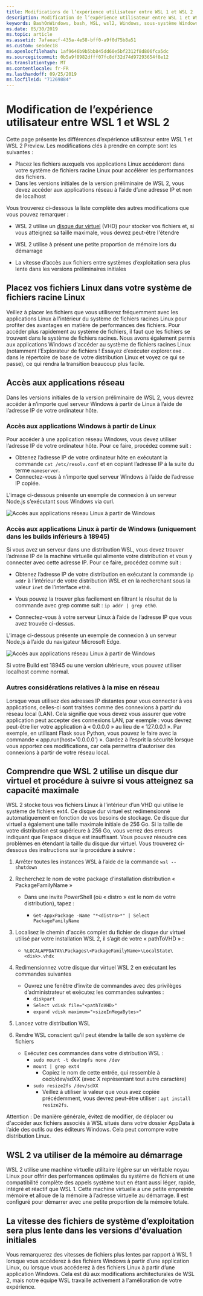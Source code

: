 ```yaml
---
title: Modifications de l’expérience utilisateur entre WSL 1 et WSL 2
description: Modification de l’expérience utilisateur entre WSL 1 et WSL 2
keywords: BashOnWindows, bash, WSL, wsl2, Windows, sous-système Windows pour Linux, windowssubsystem, Ubuntu, Debian, SUSE, Windows 10
ms.date: 05/30/2019
ms.topic: article
ms.assetid: 7afaeacf-435a-4e58-bff0-a9f0d75b8a51
ms.custom: seodec18
ms.openlocfilehash: 1af9646b9b5bb845dd60e5bf2312f8d806fca5dc
ms.sourcegitcommit: 0b5a9f8982dfff07fc8df32d74d97293654f8e12
ms.translationtype: MT
ms.contentlocale: fr-FR
ms.lasthandoff: 09/25/2019
ms.locfileid: "71269884"
---
```

# <a name="user-experience-changes-between-wsl-1-and-wsl-2"></a>Modification de l’expérience utilisateur entre WSL 1 et WSL 2

Cette page présente les différences d’expérience utilisateur entre WSL 1 et WSL 2 Preview. Les modifications clés à prendre en compte sont les suivantes :

- Placez les fichiers auxquels vos applications Linux accéderont dans votre système de fichiers racine Linux pour accélérer les performances des fichiers.
- Dans les versions initiales de la version préliminaire de WSL 2, vous devez accéder aux applications réseau à l’aide d’une adresse IP et non de localhost

Vous trouverez ci-dessous la liste complète des autres modifications que vous pouvez remarquer :


- WSL 2 utilise un [disque dur virtuel](https://en.wikipedia.org/wiki/VHD_(file_format)) (VHD) pour stocker vos fichiers et, si vous atteignez sa taille maximale, vous devrez peut-être l'étendre 

- WSL 2 utilise à présent une petite proportion de mémoire lors du démarrage
- La vitesse d’accès aux fichiers entre systèmes d’exploitation sera plus lente dans les versions préliminaires initiales

## <a name="place-your-linux-files-in-your-linux-root-file-system"></a>Placez vos fichiers Linux dans votre système de fichiers racine Linux
Veillez à placer les fichiers que vous utiliserez fréquemment avec les applications Linux à l'intérieur du système de fichiers racines Linux pour profiter des avantages en matière de performances des fichiers. Pour accéder plus rapidement au système de fichiers, il faut que les fichiers se trouvent dans le système de fichiers racines. Nous avons également permis aux applications Windows d'accéder au système de fichiers racines Linux (notamment l’Explorateur de fichiers ! Essayez d’exécuter explorer.exe . dans le répertoire de base de votre distribution Linux et voyez ce qui se passe), ce qui rendra la transition beaucoup plus facile.

## <a name="accessing-network-applications"></a>Accès aux applications réseau
Dans les versions initiales de la version préliminaire de WSL 2, vous devrez accéder à n’importe quel serveur Windows à partir de Linux à l’aide de l’adresse IP de votre ordinateur hôte.

### <a name="accessing-windows-applications-from-linux"></a>Accès aux applications Windows à partir de Linux
Pour accéder à une application réseau Windows, vous devez utiliser l’adresse IP de votre ordinateur hôte. Pour ce faire, procédez comme suit :

- Obtenez l’adresse IP de votre ordinateur hôte en exécutant la commande `cat /etc/resolv.conf` et en copiant l’adresse IP à la suite du terme `nameserver`. 
- Connectez-vous à n’importe quel serveur Windows à l’aide de l’adresse IP copiée.


L’image ci-dessous présente un exemple de connexion à un serveur Node.js s’exécutant sous Windows via curl.


![Accès aux applications réseau Linux à partir de Windows](media/wsl2-network-l2w.png)

### <a name="accessing-linux-applications-from-windows-only-in-builds-lower-than-18945"></a>Accès aux applications Linux à partir de Windows (uniquement dans les builds inférieurs à 18945)
Si vous avez un serveur dans une distribution WSL, vous devez trouver l’adresse IP de la machine virtuelle qui alimente votre distribution et vous y connecter avec cette adresse IP. Pour ce faire, procédez comme suit :

- Obtenez l’adresse IP de votre distribution en exécutant la commande `ip addr` à l’intérieur de votre distribution WSL et en la recherchant sous la valeur `inet` de l’interface `eth0`.

- Vous pouvez la trouver plus facilement en filtrant le résultat de la commande avec grep comme suit : `ip addr | grep eth0`.

- Connectez-vous à votre serveur Linux à l’aide de l’adresse IP que vous avez trouvée ci-dessus.

L’image ci-dessous présente un exemple de connexion à un serveur Node.js à l’aide du navigateur Microsoft Edge.

![Accès aux applications réseau Linux à partir de Windows](media/wsl2-network-w2l.jpg)

Si votre Build est 18945 ou une version ultérieure, vous pouvez utiliser localhost comme normal. 

### <a name="other-networking-considerations"></a>Autres considérations relatives à la mise en réseau

Lorsque vous utilisez des adresses IP distantes pour vous connecter à vos applications, celles-ci sont traitées comme des connexions à partir du réseau local (LAN). Cela signifie que vous devez vous assurer que votre application peut accepter des connexions LAN, par exemple : vous devrez peut-être lier votre application à « 0.0.0.0 » au lieu de « 127.0.0.1 ». Par exemple, en utilisant Flask sous Python, vous pouvez le faire avec la commande « app.run(host='0.0.0.0') ». Gardez à l’esprit la sécurité lorsque vous apportez ces modifications, car cela permettra d'autoriser des connexions à partir de votre réseau local. 

## <a name="understanding-wsl-2-uses-a-vhd-and-what-to-do-if-you-reach-its-max-size"></a>Comprendre que WSL 2 utilise un disque dur virtuel et procédure à suivre si vous atteignez sa capacité maximale
WSL 2 stocke tous vos fichiers Linux à l’intérieur d’un VHD qui utilise le système de fichiers ext4. Ce disque dur virtuel est redimensionné automatiquement en fonction de vos besoins de stockage. Ce disque dur virtuel a également une taille maximale initiale de 256 Go. Si la taille de votre distribution est supérieure à 256 Go, vous verrez des erreurs indiquant que l’espace disque est insuffisant. Vous pouvez résoudre ces problèmes en étendant la taille du disque dur virtuel. Vous trouverez ci-dessous des instructions sur la procédure à suivre :

1. Arrêter toutes les instances WSL à l’aide de la commande `wsl --shutdown`

2. Recherchez le nom de votre package d’installation distribution « PackageFamilyName »
   - Dans une invite PowerShell (où « distro » est le nom de votre distribution), tapez :

      - `Get-AppxPackage -Name "*<distro>*" | Select PackageFamilyName`
3. Localisez le chemin d'accès complet du fichier de disque dur virtuel utilisé par votre installation WSL 2, il s’agit de votre « pathToVHD » :
     - `%LOCALAPPDATA%\Packages\<PackageFamilyName>\LocalState\<disk>.vhdx`
4. Redimensionnez votre disque dur virtuel WSL 2 en exécutant les commandes suivantes
   - Ouvrez une fenêtre d’invite de commandes avec des privilèges d’administrateur et exécutez les commandes suivantes :
      - `diskpart`
      - `Select vdisk file="<pathToVHD>"`
      - `expand vdisk maximum="<sizeInMegaBytes>"`
5. Lancez votre distribution WSL
6. Rendre WSL conscient qu’il peut étendre la taille de son système de fichiers
   - Exécutez ces commandes dans votre distribution WSL :
      - `sudo mount -t devtmpfs none /dev`
      - `mount | grep ext4`
         - Copiez le nom de cette entrée, qui ressemble à ceci:/dev/sdXX (avec X représentant tout autre caractère)
      - `sudo resize2fs /dev/sdXX`
         - Veillez à utiliser la valeur que vous avez copiée précédemment, vous devrez peut-être utiliser : `apt install resize2fs`.

Attention : De manière générale, évitez de modifier, de déplacer ou d'accéder aux fichiers associés à WSL situés dans votre dossier AppData à l’aide des outils ou des éditeurs Windows. Cela peut corrompre votre distribution Linux.

## <a name="wsl-2-will-use-some-memory-on-startup"></a>WSL 2 va utiliser de la mémoire au démarrage
WSL 2 utilise une machine virtuelle utilitaire légère sur un véritable noyau Linux pour offrir des performances optimales du système de fichiers et une compatibilité complète des appels système tout en étant aussi léger, rapide, intégré et réactif que WSL 1. Cette machine virtuelle a une petite empreinte mémoire et alloue de la mémoire à l’adresse virtuelle au démarrage. Il est configuré pour démarrer avec une petite proportion de la mémoire totale.

## <a name="cross-os-file-speed-will-be-slower-in-initial-preview-builds"></a>La vitesse des fichiers de système d’exploitation sera plus lente dans les versions d'évaluation initiales
Vous remarquerez des vitesses de fichiers plus lentes par rapport à WSL 1 lorsque vous accéderez à des fichiers Windows à partir d’une application Linux, ou lorsque vous accéderez à des fichiers Linux à partir d’une application Windows. Cela est dû aux modifications architecturales de WSL 2, mais notre équipe WSL travaille activement à l'amélioration de votre expérience.
